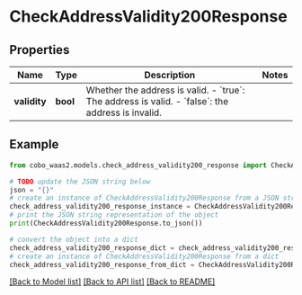 # CheckAddressValidity200Response


## Properties

Name | Type | Description | Notes
------------ | ------------- | ------------- | -------------
**validity** | **bool** | Whether the address is valid. - &#x60;true&#x60;: The address is valid. - &#x60;false&#x60;: the address is invalid.  | 

## Example

```python
from cobo_waas2.models.check_address_validity200_response import CheckAddressValidity200Response

# TODO update the JSON string below
json = "{}"
# create an instance of CheckAddressValidity200Response from a JSON string
check_address_validity200_response_instance = CheckAddressValidity200Response.from_json(json)
# print the JSON string representation of the object
print(CheckAddressValidity200Response.to_json())

# convert the object into a dict
check_address_validity200_response_dict = check_address_validity200_response_instance.to_dict()
# create an instance of CheckAddressValidity200Response from a dict
check_address_validity200_response_from_dict = CheckAddressValidity200Response.from_dict(check_address_validity200_response_dict)
```
[[Back to Model list]](../README.md#documentation-for-models) [[Back to API list]](../README.md#documentation-for-api-endpoints) [[Back to README]](../README.md)


